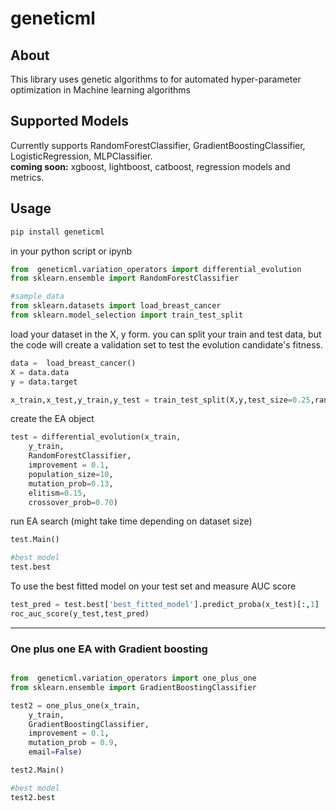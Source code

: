 # geneticml

## About
 This library uses genetic algorithms to for automated hyper-parameter optimization in Machine learning algorithms

## Supported Models 
Currently supports RandomForestClassifier, GradientBoostingClassifier, LogisticRegression, MLPClassifier.<br>
__coming soon:__ xgboost, lightboost, catboost, regression models and metrics.

## Usage 

```python
pip install geneticml
```

in your python script or ipynb

```python
from  geneticml.variation_operators import differential_evolution 
from sklearn.ensemble import RandomForestClassifier

#sample data
from sklearn.datasets import load_breast_cancer
from sklearn.model_selection import train_test_split
```

load your dataset in the X, y form. you can split your train and test data, but the code will create a validation set to test the evolution candidate's fitness.

```python
data =  load_breast_cancer()
X = data.data
y = data.target

x_train,x_test,y_train,y_test = train_test_split(X,y,test_size=0.25,random_state=45)
```

create the EA object

```python
test = differential_evolution(x_train,
	y_train, 
	RandomForestClassifier, 
	improvement = 0.1, 
	population_size=10,
	mutation_prob=0.13,
	elitism=0.15,
	crossover_prob=0.70)

```

run EA search (might take time depending on dataset size)

```python
test.Main()

#best model
test.best
```

To use the best fitted model on your test set and measure AUC score

```python
test_pred = test.best['best_fitted_model'].predict_proba(x_test)[:,1]
roc_auc_score(y_test,test_pred)
```
-----

### One plus one EA with Gradient boosting

```python

from  geneticml.variation_operators import one_plus_one
from sklearn.ensemble import GradientBoostingClassifier

test2 = one_plus_one(x_train,
	y_train, 
	GradientBoostingClassifier, 
	improvement = 0.1, 
	mutation_prob = 0.9, 
	email=False)

test2.Main()

#best model
test2.best
```


